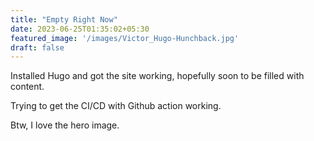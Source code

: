 ```yaml
---
title: "Empty Right Now"
date: 2023-06-25T01:35:02+05:30
featured_image: '/images/Victor_Hugo-Hunchback.jpg'
draft: false
---
```


Installed Hugo and got the site working, hopefully soon to be filled with content.

Trying to get the CI/CD with Github action working.

Btw, I love the hero image.